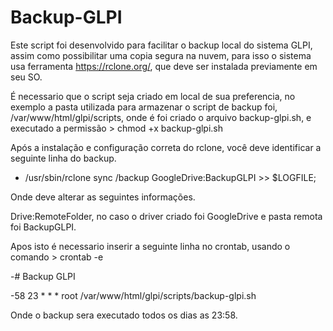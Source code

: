 # Backup-GLPI
Este script foi desenvolvido para facilitar o backup local do sistema GLPI, assim como possibilitar uma copia segura na nuvem, para isso o sistema usa ferramenta https://rclone.org/, que deve ser instalada previamente em seu SO.

É necessario que o script seja criado em local de sua preferencia, no exemplo a pasta utilizada para armazenar o script de backup foi, /var/www/html/glpi/scripts, onde é foi criado o arquivo backup-glpi.sh, e executado a permissão > chmod +x backup-glpi.sh

Após a instalação e configuração correta do rclone, você deve identificar a seguinte linha do backup.

- /usr/sbin/rclone sync /backup GoogleDrive:BackupGLPI >> $LOGFILE;

Onde deve alterar as seguintes informações.

Drive:RemoteFolder, no caso o driver criado foi GoogleDrive e pasta remota foi BackupGLPI.

Apos isto é necessario inserir a seguinte linha no crontab, usando o comando > crontab -e

-# Backup GLPI

-58 23 * * * root /var/www/html/glpi/scripts/backup-glpi.sh

Onde o backup sera executado todos os dias as 23:58. 


